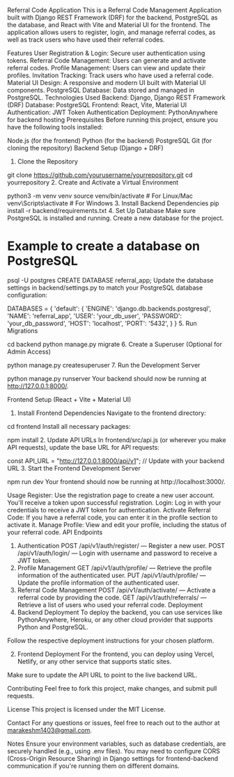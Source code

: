 

Referral Code Application
This is a Referral Code Management Application built with Django REST Framework (DRF) for the backend, PostgreSQL as the database, and React with Vite and Material UI for the frontend. The application allows users to register, login, and manage referral codes, as well as track users who have used their referral codes.

Features
User Registration & Login: Secure user authentication using tokens.
Referral Code Management: Users can generate and activate referral codes.
Profile Management: Users can view and update their profiles.
Invitation Tracking: Track users who have used a referral code.
Material UI Design: A responsive and modern UI built with Material UI components.
PostgreSQL Database: Data stored and managed in PostgreSQL.
Technologies Used
Backend: Django, Django REST Framework (DRF)
Database: PostgreSQL
Frontend: React, Vite, Material UI
Authentication: JWT Token Authentication
Deployment: PythonAnywhere for backend hosting
Prerequisites
Before running this project, ensure you have the following tools installed:

Node.js (for the frontend)
Python (for the backend)
PostgreSQL
Git (for cloning the repository)
Backend Setup (Django + DRF)
1. Clone the Repository

git clone https://github.com/yourusername/yourrepository.git
cd yourrepository
2. Create and Activate a Virtual Environment

python3 -m venv venv
source venv/bin/activate  # For Linux/Mac
venv\Scripts\activate  # For Windows
3. Install Backend Dependencies
pip install -r backend/requirements.txt
4. Set Up Database
Make sure PostgreSQL is installed and running. Create a new database for the project.


# Example to create a database on PostgreSQL
psql -U postgres
CREATE DATABASE referral_app;
Update the database settings in backend/settings.py to match your PostgreSQL database configuration:


DATABASES = {
    'default': {
        'ENGINE': 'django.db.backends.postgresql',
        'NAME': 'referral_app',
        'USER': 'your_db_user',
        'PASSWORD': 'your_db_password',
        'HOST': 'localhost',
        'PORT': '5432',
    }
}
5. Run Migrations

cd backend
python manage.py migrate
6. Create a Superuser (Optional for Admin Access)

python manage.py createsuperuser
7. Run the Development Server

python manage.py runserver
Your backend should now be running at http://127.0.0.1:8000/.

Frontend Setup (React + Vite + Material UI)
1. Install Frontend Dependencies
Navigate to the frontend directory:


cd frontend
Install all necessary packages:


npm install
2. Update API URLs
In frontend/src/api.js (or wherever you make API requests), update the base URL for API requests:


const API_URL = "http://127.0.0.1:8000/api/v1";  // Update with your backend URL
3. Start the Frontend Development Server

npm run dev
Your frontend should now be running at http://localhost:3000/.

Usage
Register: Use the registration page to create a new user account. You'll receive a token upon successful registration.
Login: Log in with your credentials to receive a JWT token for authentication.
Activate Referral Code: If you have a referral code, you can enter it in the profile section to activate it.
Manage Profile: View and edit your profile, including the status of your referral code.
API Endpoints
1. Authentication
POST /api/v1/auth/register/ — Register a new user.
POST /api/v1/auth/login/ — Login with username and password to receive a JWT token.
2. Profile Management
GET /api/v1/auth/profile/ — Retrieve the profile information of the authenticated user.
PUT /api/v1/auth/profile/ — Update the profile information of the authenticated user.
3. Referral Code Management
POST /api/v1/auth/activate/ — Activate a referral code by providing the code.
GET /api/v1/auth/referrals/ — Retrieve a list of users who used your referral code.
Deployment
1. Backend Deployment
To deploy the backend, you can use services like PythonAnywhere, Heroku, or any other cloud provider that supports Python and PostgreSQL.

Follow the respective deployment instructions for your chosen platform.

2. Frontend Deployment
For the frontend, you can deploy using Vercel, Netlify, or any other service that supports static sites.

Make sure to update the API URL to point to the live backend URL.

Contributing
Feel free to fork this project, make changes, and submit pull requests.

License
This project is licensed under the MIT License.

Contact
For any questions or issues, feel free to reach out to the author at marakeshm1403@gmail.com.

Notes
Ensure your environment variables, such as database credentials, are securely handled (e.g., using .env files).
You may need to configure CORS (Cross-Origin Resource Sharing) in Django settings for frontend-backend communication if you're running them on different domains.
